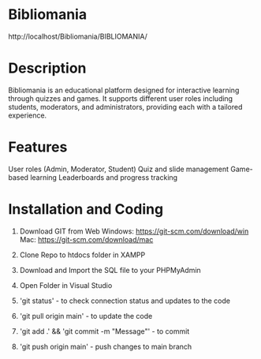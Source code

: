 # Bibliomania
http://localhost/Bibliomania/BIBLIOMANIA/

# Description
Bibliomania is an educational platform designed for interactive learning through quizzes and games. It supports different user roles including students, moderators, and administrators, providing each with a tailored experience.

# Features
User roles (Admin, Moderator, Student)
Quiz and slide management
Game-based learning
Leaderboards and progress tracking

# Installation and Coding
1. Download GIT from Web
Windows: https://git-scm.com/download/win
Mac: https://git-scm.com/download/mac

2. Clone Repo to htdocs folder in XAMPP
3. Download and Import the SQL file to your PHPMyAdmin
4. Open Folder in Visual Studio
5. 'git status' - to check connection status and updates to the code
6. 'git pull origin main' - to update the code
7. 'git add .' && 'git commit -m "Message"' - to commit
8. 'git push origin main' - push changes to main branch

